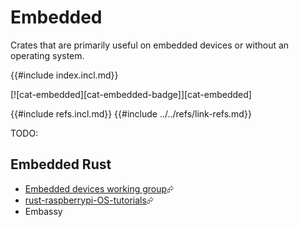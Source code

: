# Embedded

Crates that are primarily useful on embedded devices or without an operating system.

{{#include index.incl.md}}

[![cat-embedded][cat-embedded-badge]][cat-embedded]

{{#include refs.incl.md}}
{{#include ../../refs/link-refs.md}}

<div class="hidden">
TODO:

## Embedded Rust

- [Embedded devices working group][embedded-devices-working-group]⮳
- [rust-raspberrypi-OS-tutorials][rust-raspberrypi-OS-tutorials]⮳
- Embassy

[embedded-devices-working-group]: https://www.rust-lang.org/governance/wgs/embedded
[rust-raspberrypi-OS-tutorials]: https://github.com/rust-embedded/rust-raspberrypi-OS-tutorials
</div>
